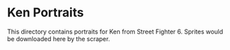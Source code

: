 # Ken Portraits

This directory contains portraits for Ken from Street Fighter 6.
Sprites would be downloaded here by the scraper.
